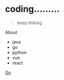 <!-- _coverpage.md -->

# coding.........

> keep thiking

 About
- java
- go
- python
- vue
- react

[Go](/README.md)